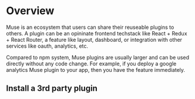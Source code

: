 # Overview

Muse is an ecosystem that users can share their reuseable plugins to others. A plugin can be an opininate frontend techstack like React + Redux + React Router, a feature like layout, dashboard, or integration with other services like oauth, analytics, etc.

Compared to npm system, Muse plugins are usually larger and can be used directly without any code change. For example, if you deploy a google analytics Muse plugin to your app, then you have the feature immediately.



## Install a 3rd party plugin

